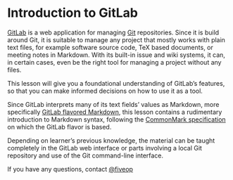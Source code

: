 # Introduction to GitLab

[GitLab] is a web application for managing [Git] repositories.
Since it is build around Git, it is suitable to manage any project that mostly works with plain text files, for example software source code, TeX based documents, or meeting notes in Markdown.
With its built-in issue and wiki systems, it can, in certain cases, even be the right tool for managing a project without any files.

This lesson will give you a foundational understanding of GitLab’s features, so that you can make informed decisions on how to use it as a tool.

Since GitLab interprets many of its text fields’ values as Markdown, more specifically [GitLab flavored Markdown][GitLabMarkdown], this lesson contains a rudimentary introduction to Markdown syntax, following the [CommonMark specification][CommonMark] on which the GitLab flavor is based.

Depending on learner’s previous knowledge, the material can be taught completely in the GitLab web interface or parts involving a local Git repository and use of the Git command-line interface.

[CommonMark]: https://spec.commonmark.org/current/
[Git]: https://git-scm.com/
[GitLab]: https://about.gitlab.com/
[GitLabMarkdown]: https://docs.gitlab.com/ee/user/markdown.html

If you have any questions, contact [@fiveop](https://github.com/fiveop)
